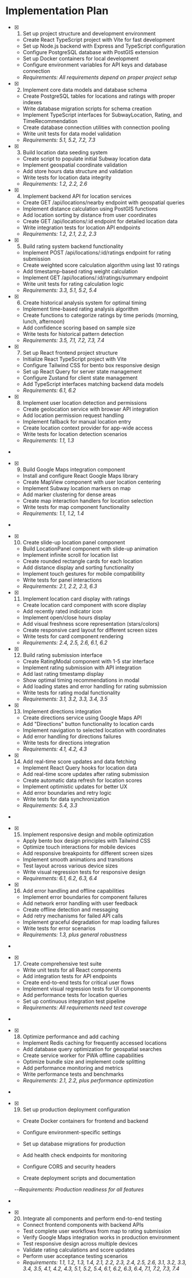 # Implementation Plan

- [x] 1. Set up project structure and development environment
  - Create React TypeScript project with Vite for fast development
  - Set up Node.js backend with Express and TypeScript configuration
  - Configure PostgreSQL database with PostGIS extension
  - Set up Docker containers for local development
  - Configure environment variables for API keys and database connection
  - _Requirements: All requirements depend on proper project setup_

- [x] 2. Implement core data models and database schema
  - Create PostgreSQL tables for locations and ratings with proper indexes
  - Write database migration scripts for schema creation
  - Implement TypeScript interfaces for SubwayLocation, Rating, and TimeRecommendation
  - Create database connection utilities with connection pooling
  - Write unit tests for data model validation
  - _Requirements: 5.1, 5.2, 7.2, 7.3_

- [x] 3. Build location data seeding system





  - Create script to populate initial Subway location data
  - Implement geospatial coordinate validation
  - Add store hours data structure and validation
  - Write tests for location data integrity
  - _Requirements: 1.2, 2.2, 2.6_

- [x] 4. Implement backend API for location services





  - Create GET /api/locations/nearby endpoint with geospatial queries
  - Implement distance calculation using PostGIS functions
  - Add location sorting by distance from user coordinates
  - Create GET /api/locations/:id endpoint for detailed location data
  - Write integration tests for location API endpoints
  - _Requirements: 1.2, 2.1, 2.2, 2.3_

- [x] 5. Build rating system backend functionality

  - Implement POST /api/locations/:id/ratings endpoint for rating submission
  - Create weighted score calculation algorithm using last 10 ratings
  - Add timestamp-based rating weight calculation
  - Implement GET /api/locations/:id/ratings/summary endpoint
  - Write unit tests for rating calculation logic
  - _Requirements: 3.3, 5.1, 5.2, 5.4_

- [x] 6. Create historical analysis system for optimal timing

  - Implement time-based rating analysis algorithm
  - Create functions to categorize ratings by time periods (morning, lunch, afternoon)
  - Add confidence scoring based on sample size
  - Write tests for historical pattern detection
  - _Requirements: 3.5, 7.1, 7.2, 7.3, 7.4_

- [x] 7. Set up React frontend project structure

  - Initialize React TypeScript project with Vite
  - Configure Tailwind CSS for bento box responsive design
  - Set up React Query for server state management
  - Configure Zustand for client state management
  - Add TypeScript interfaces matching backend data models
  - _Requirements: 6.1, 6.2_

- [x] 8. Implement user location detection and permissions

  - Create geolocation service with browser API integration
  - Add location permission request handling
  - Implement fallback for manual location entry
  - Create location context provider for app-wide access
  - Write tests for location detection scenarios
  - _Requirements: 1.1, 1.3_
-

- [x] 9. Build Google Maps integration component


  - Install and configure React Google Maps library
  - Create MapView component with user location centering
  - Implement Subway location markers on map
  - Add marker clustering for dense areas
  - Create map interaction handlers for location selection
  - Write tests for map component functionality
  - _Requirements: 1.1, 1.2, 1.4_
-

- [x] 10. Create slide-up location panel component






  - Build LocationPanel component with slide-up animation
  - Implement infinite scroll for location list
  - Create rounded rectangle cards for each location
  - Add distance display and sorting functionality
  - Implement touch gestures for mobile compatibility
  - Write tests for panel interactions
  - _Requirements: 2.1, 2.2, 2.3, 6.3_

- [x] 11. Implement location card display with ratings






  - Create location card component with score display
  - Add recently rated indicator icon
  - Implement open/close hours display
  - Add visual freshness score representation (stars/colors)
  - Create responsive card layout for different screen sizes
  - Write tests for card component rendering
  - _Requirements: 2.4, 2.5, 2.6, 6.1, 6.2_

- [x] 12. Build rating submission interface





  - Create RatingModal component with 1-5 star interface
  - Implement rating submission with API integration
  - Add last rating timestamp display
  - Show optimal timing recommendations in modal
  - Add loading states and error handling for rating submission
  - Write tests for rating modal functionality
  - _Requirements: 3.1, 3.2, 3.3, 3.4, 3.5_

- [x] 13. Implement directions integration





  - Create directions service using Google Maps API
  - Add "Directions" button functionality to location cards
  - Implement navigation to selected location with coordinates
  - Add error handling for directions failures
  - Write tests for directions integration
  - _Requirements: 4.1, 4.2, 4.3_

- [x] 14. Add real-time score updates and data fetching





  - Implement React Query hooks for location data
  - Add real-time score updates after rating submission
  - Create automatic data refresh for location scores
  - Implement optimistic updates for better UX
  - Add error boundaries and retry logic
  - Write tests for data synchronization
  - _Requirements: 5.4, 3.3_
-

- [x] 15. Implement responsive design and mobile optimization





  - Apply bento box design principles with Tailwind CSS
  - Optimize touch interactions for mobile devices
  - Add responsive breakpoints for different screen sizes
  - Implement smooth animations and transitions
  - Test layout across various device sizes
  - Write visual regression tests for responsive design
  - _Requirements: 6.1, 6.2, 6.3, 6.4_

- [x] 16. Add error handling and offline capabilities





  - Implement error boundaries for component failures
  - Add network error handling with user feedback
  - Create offline detection and messaging
  - Add retry mechanisms for failed API calls
  - Implement graceful degradation for map loading failures
  - Write tests for error scenarios
  - _Requirements: 1.3, plus general robustness_
-

- [x] 17. Create comprehensive test suite




  - Write unit tests for all React components
  - Add integration tests for API endpoints
  - Create end-to-end tests for critical user flows
  - Implement visual regression tests for UI components
  - Add performance tests for location queries
  - Set up continuous integration test pipeline
  - _Requirements: All requirements need test coverage_
-

- [x] 18. Optimize performance and add caching









  - Implement Redis caching for frequently accessed locations
  - Add database query optimization for geospatial searches
  - Create service worker for PWA offline capabilities
  - Optimize bundle size and implement code splitting
  - Add performance monitoring and metrics
  - Write performance tests and benchmarks
  - _Requirements: 2.1, 2.2, plus performance optimization_
-

- [x] 19. Set up production deployment configuration








  - Create Docker containers for frontend and backend
  - Configure environment-specific settings
  - Set up database migrations for production
  - Add health check endpoints for monitoring
  - Configure CORS and security headers

  - Create deployment scripts and documentation

  --_Requirements: Production readiness for all features_

-

- [x] 20. Integrate all components and perform end-to-end testing





  - Connect frontend components with backend APIs
  - Test complete user workflows from map to rating submission
  - Verify Google Maps integration works in production environment
  - Test responsive design across multiple devices
  - Validate rating calculations and score updates
  - Perform user acceptance testing scenarios
  - _Requirements: 1.1, 1.2, 1.3, 1.4, 2.1, 2.2, 2.3, 2.4, 2.5, 2.6, 3.1, 3.2, 3.3, 3.4, 3.5, 4.1, 4.2, 4.3, 5.1, 5.2, 5.4, 6.1, 6.2, 6.3, 6.4, 7.1, 7.2, 7.3, 7.4_